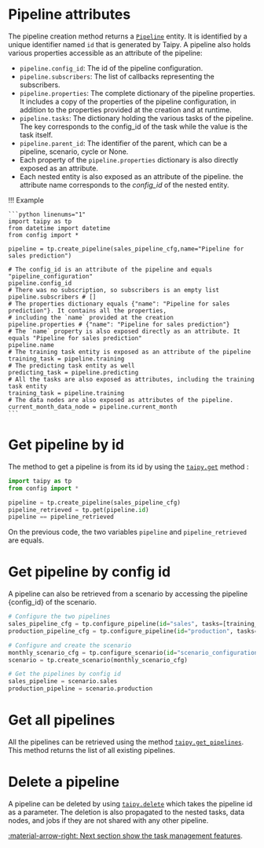 # Pipeline attributes

The pipeline creation method returns a [`Pipeline`](../../../reference/#taipy.core.pipeline.pipeline.Pipeline) entity.
It is identified by
a unique identifier named `id` that is generated by Taipy.
A pipeline also holds various properties accessible as an attribute of the pipeline:

- `pipeline.config_id`: The id of the pipeline configuration.
- `pipeline.subscribers`: The list of callbacks representing the subscribers.
- `pipeline.properties`: The complete dictionary of the pipeline properties. It includes a copy of the properties of the pipeline configuration, in addition to the properties provided at the creation and at runtime.
- `pipeline.tasks`: The dictionary holding the various tasks of the pipeline. The key corresponds to the config_id of the task while the value is the task itself.
- `pipeline.parent_id`: The identifier of the parent, which can be a pipeline, scenario, cycle or None.
- Each property of the `pipeline.properties` dictionary is also directly exposed as an attribute.
- Each nested entity is also exposed as an attribute of the pipeline. the attribute name corresponds to the *config_id* of the nested entity.

!!! Example

    ```python linenums="1"
    import taipy as tp
    from datetime import datetime
    from config import *

    pipeline = tp.create_pipeline(sales_pipeline_cfg,name="Pipeline for sales prediction")

    # The config_id is an attribute of the pipeline and equals "pipeline_configuration"
    pipeline.config_id
    # There was no subscription, so subscribers is an empty list
    pipeline.subscribers # []
    # The properties dictionary equals {"name": "Pipeline for sales prediction"}. It contains all the properties,
    # including the `name` provided at the creation
    pipeline.properties # {"name": "Pipeline for sales prediction"}
    # The `name` property is also exposed directly as an attribute. It equals "Pipeline for sales prediction"
    pipeline.name
    # The training task entity is exposed as an attribute of the pipeline
    training_task = pipeline.training
    # The predicting task entity as well
    predicting_task = pipeline.predicting
    # All the tasks are also exposed as attributes, including the training task entity
    training_task = pipeline.training
    # The data nodes are also exposed as attributes of the pipeline.
    current_month_data_node = pipeline.current_month
    ```

# Get pipeline by id

The method to get a pipeline is from its id by using the [`taipy.get`](../../../reference/#taipy.core.taipy.get)
method :

```python linenums="1"
import taipy as tp
from config import *

pipeline = tp.create_pipeline(sales_pipeline_cfg)
pipeline_retrieved = tp.get(pipeline.id)
pipeline == pipeline_retrieved
```

On the previous code, the two variables `pipeline` and `pipeline_retrieved` are equals.

# Get pipeline by config id

A pipeline can also be retrieved from a scenario by accessing the pipeline {config_id} of the scenario.

```python linenums="1"
# Configure the two pipelines
sales_pipeline_cfg = tp.configure_pipeline(id="sales", tasks=[training_cfg, predicting_cfg])
production_pipeline_cfg = tp.configure_pipeline(id="production", tasks=[planning_cfg])

# Configure and create the scenario
monthly_scenario_cfg = tp.configure_scenario(id="scenario_configuration", pipelines=[sales_pipeline_cfg, production_pipeline_cfg]))
scenario = tp.create_scenario(monthly_scenario_cfg)

# Get the pipelines by config id
sales_pipeline = scenario.sales
production_pipeline = scenario.production
```

# Get all pipelines

All the pipelines can be retrieved using the method
[`taipy.get_pipelines`](../../../reference/#taipy.core.taipy.get_pipelines).
This method returns the list of all existing pipelines.

# Delete a pipeline

A pipeline can be deleted by using [`taipy.delete`](../../../reference/#taipy.core.taipy.delete) which
takes the pipeline id as a parameter. The deletion is also propagated to the nested tasks, data nodes, and jobs
if they are not shared with any other pipeline.

[:material-arrow-right: Next section show the task management features](task-mgt.md).
